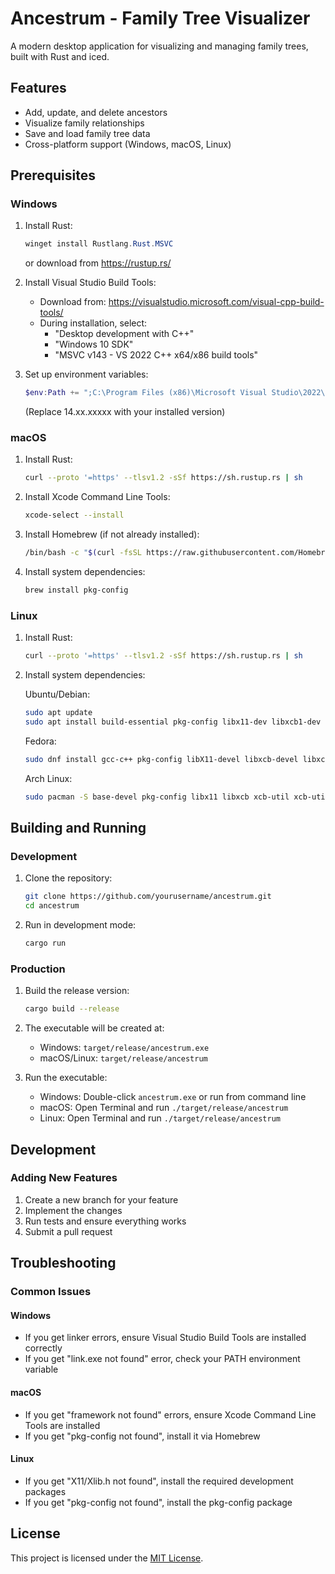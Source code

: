# Ancestrum - Family Tree Visualizer

A modern desktop application for visualizing and managing family trees, built with Rust and iced.

## Features

- Add, update, and delete ancestors
- Visualize family relationships
- Save and load family tree data
- Cross-platform support (Windows, macOS, Linux)

## Prerequisites

### Windows
1. Install Rust:
   ```powershell
   winget install Rustlang.Rust.MSVC
   ```
   or download from https://rustup.rs/

2. Install Visual Studio Build Tools:
   - Download from: https://visualstudio.microsoft.com/visual-cpp-build-tools/
   - During installation, select:
     - "Desktop development with C++"
     - "Windows 10 SDK"
     - "MSVC v143 - VS 2022 C++ x64/x86 build tools"

3. Set up environment variables:
   ```powershell
   $env:Path += ";C:\Program Files (x86)\Microsoft Visual Studio\2022\BuildTools\VC\Tools\MSVC\14.xx.xxxxx\bin\Hostx64\x64"
   ```
   (Replace 14.xx.xxxxx with your installed version)

### macOS
1. Install Rust:
   ```bash
   curl --proto '=https' --tlsv1.2 -sSf https://sh.rustup.rs | sh
   ```

2. Install Xcode Command Line Tools:
   ```bash
   xcode-select --install
   ```

3. Install Homebrew (if not already installed):
   ```bash
   /bin/bash -c "$(curl -fsSL https://raw.githubusercontent.com/Homebrew/install/HEAD/install.sh)"
   ```

4. Install system dependencies:
   ```bash
   brew install pkg-config
   ```

### Linux
1. Install Rust:
   ```bash
   curl --proto '=https' --tlsv1.2 -sSf https://sh.rustup.rs | sh
   ```

2. Install system dependencies:

   Ubuntu/Debian:
   ```bash
   sudo apt update
   sudo apt install build-essential pkg-config libx11-dev libxcb1-dev libxcb-shm0-dev libxcb-xfixes0-dev libxcb-randr0-dev libxcb-composite0-dev libxcb-xkb-dev libxcb-icccm4-dev libxcb-image0-dev libxcb-keysyms1-dev libxcb-util0-dev libxcb-xinerama0-dev libxcb-xkb-dev libxkbcommon-x11-dev libxcb-cursor-dev
   ```

   Fedora:
   ```bash
   sudo dnf install gcc-c++ pkg-config libX11-devel libxcb-devel libxcb-shm0-devel libxcb-xfixes0-devel libxcb-randr0-devel libxcb-composite0-devel libxcb-xkb-devel libxcb-icccm4-devel libxcb-image0-devel libxcb-keysyms1-devel libxcb-util0-devel libxcb-xinerama0-devel libxcb-xkb-devel libxkbcommon-x11-devel libxcb-cursor-devel
   ```

   Arch Linux:
   ```bash
   sudo pacman -S base-devel pkg-config libx11 libxcb xcb-util xcb-util-image xcb-util-keysyms xcb-util-wm
   ```

## Building and Running

### Development

1. Clone the repository:
   ```bash
   git clone https://github.com/yourusername/ancestrum.git
   cd ancestrum
   ```

2. Run in development mode:
   ```bash
   cargo run
   ```

### Production

1. Build the release version:
   ```bash
   cargo build --release
   ```

2. The executable will be created at:
   - Windows: `target/release/ancestrum.exe`
   - macOS/Linux: `target/release/ancestrum`

3. Run the executable:
   - Windows: Double-click `ancestrum.exe` or run from command line
   - macOS: Open Terminal and run `./target/release/ancestrum`
   - Linux: Open Terminal and run `./target/release/ancestrum`

## Development


### Adding New Features
1. Create a new branch for your feature
2. Implement the changes
3. Run tests and ensure everything works
4. Submit a pull request

## Troubleshooting

### Common Issues

#### Windows
- If you get linker errors, ensure Visual Studio Build Tools are installed correctly
- If you get "link.exe not found" error, check your PATH environment variable

#### macOS
- If you get "framework not found" errors, ensure Xcode Command Line Tools are installed
- If you get "pkg-config not found", install it via Homebrew

#### Linux
- If you get "X11/Xlib.h not found", install the required development packages
- If you get "pkg-config not found", install the pkg-config package

## License

This project is licensed under the [MIT License](LICENSE).
